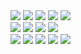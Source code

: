 <div>
  <img src="https://picsum.photos/133/44/?0">
  <img src="https://picsum.photos/191/44/?1">
  <img src="https://picsum.photos/189/44/?2">
  <img src="https://picsum.photos/111/44/?38">
  <img src="https://picsum.photos/200/44/?3">
<br>
  <img src="https://picsum.photos/211/44/?4">
  <img src="https://picsum.photos/195/44/?5">
  <img src="https://picsum.photos/202/44/?6">
  <img src="https://picsum.photos/220/44/?7">
<br>
  <img src="https://picsum.photos/200/44/?05">
  <img src="https://picsum.photos/160/44/?13">
  <img src="https://picsum.photos/164/44/?55">
  <img src="https://picsum.photos/189/44/?22">
  <img src="https://picsum.photos/111/44/?31">
</div>
